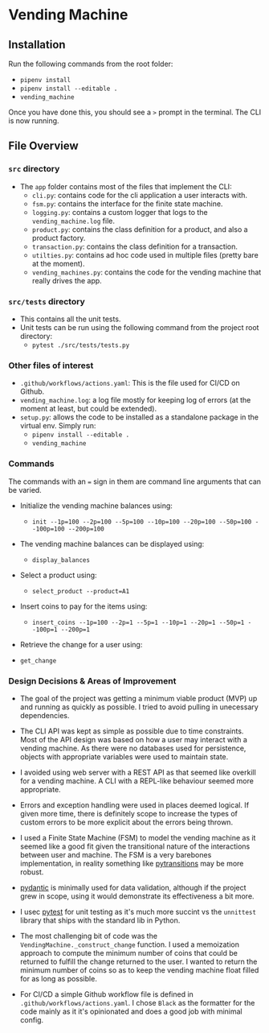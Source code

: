 # Vending Machine

## Installation

Run the following commands from the root folder:

- `pipenv install`
- `pipenv install --editable .`
- `vending_machine`

Once you have done this, you should see a `>` prompt in the terminal. The CLI is now running.

## File Overview

### `src` directory

- The `app` folder contains most of the files that implement the CLI:
	- `cli.py`: contains code for the cli application a user interacts with.
	- `fsm.py`: contains the interface for the finite state machine.
	- `logging.py`: contains a custom logger that logs to the `vending_machine.log` file.
	- `product.py`: contains the class definition for a product, and also a product factory.
	- `transaction.py`: contains the class definition for a transaction.
	- `utilties.py`: contains ad hoc code used in multiple files (pretty bare at the moment).
	- `vending_machines.py`: contains the code for the vending machine that really drives the app.

### `src/tests` directory

- This contains all the unit tests.
- Unit tests can be run using the following command from the project root directory:
	- `pytest ./src/tests/tests.py`


### Other files of interest

- `.github/workflows/actions.yaml`: This is the file used for CI/CD on Github.
- `vending_machine.log`: a log file mostly for keeping log of errors (at the moment at least, but could be extended).
- `setup.py`: allows the code to be installed as a standalone package in the virtual env. Simply run:
	-  `pipenv install --editable .`
	- `vending_machine`


### Commands

The commands with an `=` sign in them are command line arguments that can be varied.

- Initialize the vending machine balances using:
	- `init --1p=100 --2p=100 --5p=100 --10p=100 --20p=100 --50p=100 --100p=100 --200p=100`

- The vending machine balances can be displayed using:
	- `display_balances`

- Select a product using:
	- `select_product --product=A1`

- Insert coins to pay for the items using:
	- `insert_coins --1p=100 --2p=1 --5p=1 --10p=1 --20p=1 --50p=1 --100p=1 --200p=1`
 
- Retrieve the change for a user using:
 - `get_change`


### Design Decisions & Areas of Improvement

- The goal of the project was getting a minimum viable product (MVP) up and running as quickly as possible. I tried to avoid pulling in unecessary dependencies.

- The CLI API was kept as simple as possible due to time constraints. Most of the API design was based on how a user may interact with a vending machine. As there were no databases used for persistence, objects with appropriate variables were used to maintain state.

- I avoided using web server with a REST API as that seemed like overkill for a vending machine. A CLI with a REPL-like behaviour seemed more appropriate.

- Errors and exception handling were used in places deemed logical. If given more time, there is definitely scope to increase the types of custom errors to be more explicit about the errors being thrown.

- I used a Finite State Machine (FSM) to model the vending  machine as it seemed like a good fit given the transitional nature of the interactions between user and machine. The FSM is a very barebones implementation, in reality something like [pytransitions](https://github.com/pytransitions/transitions) may be more robust.

- [pydantic](https://pydantic-docs.helpmanual.io/) is minimally used for data validation, although if the project grew in scope, using it would demonstrate its effectiveness a bit more.

- I usec [pytest](https://docs.pytest.org/en/7.1.x/) for unit testing as it's much more succint vs the `unnittest` library that ships with the standard lib in Python.

- The most challenging bit of code was the `VendingMachine._construct_change` function. I used a memoization approach to compute the minimum number of coins that could be returned to fulfill the change returned to the user. I wanted to return the minimum number of coins so as to keep the vending machine float filled for as long as possible.

- For CI/CD a simple Github workflow file is defined in `.github/workflows/actions.yaml`. I chose `Black` as the formatter for the code mainly as it it's opinionated and does a good job with minimal config.